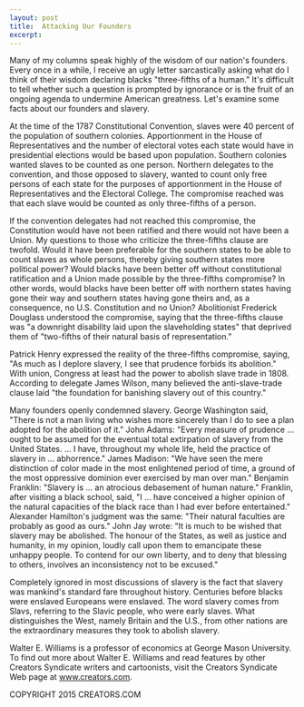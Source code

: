 ```yaml
---
layout: post
title:  Attacking Our Founders
excerpt:
---
```



Many of my columns speak highly of the wisdom of our nation's founders. Every once in a while, I receive an ugly letter sarcastically asking what do I think of their wisdom declaring blacks "three-fifths of a human." It's difficult to tell whether such a question is prompted by ignorance or is the fruit of an ongoing agenda to undermine American greatness. Let's examine some facts about our founders and slavery.

At the time of the 1787 Constitutional Convention, slaves were 40 percent of the population of southern colonies. Apportionment in the House of Representatives and the number of electoral votes each state would have in presidential elections would be based upon population. Southern colonies wanted slaves to be counted as one person. Northern delegates to the convention, and those opposed to slavery, wanted to count only free persons of each state for the purposes of apportionment in the House of Representatives and the Electoral College. The compromise reached was that each slave would be counted as only three-fifths of a person.

If the convention delegates had not reached this compromise, the Constitution would have not been ratified and there would not have been a Union. My questions to those who criticize the three-fifths clause are twofold. Would it have been preferable for the southern states to be able to count slaves as whole persons, thereby giving southern states more political power? Would blacks have been better off without constitutional ratification and a Union made possible by the three-fifths compromise? In other words, would blacks have been better off with northern states having gone their way and southern states having gone theirs and, as a consequence, no U.S. Constitution and no Union? Abolitionist Frederick Douglass understood the compromise, saying that the three-fifths clause was "a downright disability laid upon the slaveholding states" that deprived them of "two-fifths of their natural basis of representation."

Patrick Henry expressed the reality of the three-fifths compromise, saying, "As much as I deplore slavery, I see that prudence forbids its abolition." With union, Congress at least had the power to abolish slave trade in 1808. According to delegate James Wilson, many believed the anti-slave-trade clause laid "the foundation for banishing slavery out of this country."

Many founders openly condemned slavery. George Washington said, "There is not a man living who wishes more sincerely than I do to see a plan adopted for the abolition of it." John Adams: "Every measure of prudence ... ought to be assumed for the eventual total extirpation of slavery from the United States. ... I have, throughout my whole life, held the practice of slavery in ... abhorrence." James Madison: "We have seen the mere distinction of color made in the most enlightened period of time, a ground of the most oppressive dominion ever exercised by man over man." Benjamin Franklin: "Slavery is ... an atrocious debasement of human nature." Franklin, after visiting a black school, said, "I ... have conceived a higher opinion of the natural capacities of the black race than I had ever before entertained." Alexander Hamilton's judgment was the same: "Their natural faculties are probably as good as ours." John Jay wrote: "It is much to be wished that slavery may be abolished. The honour of the States, as well as justice and humanity, in my opinion, loudly call upon them to emancipate these unhappy people. To contend for our own liberty, and to deny that blessing to others, involves an inconsistency not to be excused."

Completely ignored in most discussions of slavery is the fact that slavery was mankind's standard fare throughout history. Centuries before blacks were enslaved Europeans were enslaved. The word slavery comes from Slavs, referring to the Slavic people, who were early slaves. What distinguishes the West, namely Britain and the U.S., from other nations are the extraordinary measures they took to abolish slavery.

Walter E. Williams is a professor of economics at George Mason University. To find out more about Walter E. Williams and read features by other Creators Syndicate writers and cartoonists, visit the Creators Syndicate Web page at www.creators.com.

COPYRIGHT 2015 CREATORS.COM
